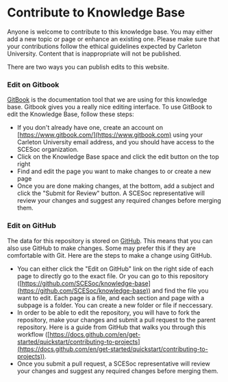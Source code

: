 # Contribute to Knowledge Base

Anyone is welcome to contribute to this knowledge base. You may either add a new topic or page or enhance an existing one. Please make sure that your contributions follow the ethical guidelines expected by Carleton University. Content that is inappropriate will not be published.&#x20;

There are two ways you can publish edits to this website.

### Edit on Gitbook

[GitBook](https://www.gitbook.com) is the documentation tool that we are using for this knowledge base. Gitbook gives you a really nice editing interface. To use GitBook to edit the Knowledge Base, follow these steps:

* If you don't already have one, create an account on [https://www.gitbook.com/](https://www.gitbook.com) using your Carleton University email address, and you should have access to the SCESoc organization.
* Click on the Knowledge Base space and click the edit button on the top right
* Find and edit the page you want to make changes to or create a new page
* Once you are done making changes, at the bottom, add a subject and click the "Submit for Review" button. A SCESoc representative will review your changes and suggest any required changes before merging them.

### Edit on GitHub

The data for this repository is stored on [GitHub](https://github.com). This means that you can also use GitHub to make changes. Some may prefer this if they are comfortable with Git. Here are the steps to make a change using GitHub.

* You can either click the "Edit on GitHub" link on the right side of each page to directly go to the exact file. Or you can go to this repository ([https://github.com/SCESoc/knowledge-base](https://github.com/SCESoc/knowledge-base)) and find the file you want to edit. Each page is a file, and each section and page with a subpage is a folder. You can create a new folder or file if neccessary.
* In order to be able to edit the repository, you will have to fork the repository, make your changes and submit a pull request to the parent repository. Here is a guide from GitHub that walks you through this workflow ([https://docs.github.com/en/get-started/quickstart/contributing-to-projects](https://docs.github.com/en/get-started/quickstart/contributing-to-projects)).
* Once you submit a pull request, a SCESoc representative will review your changes and suggest any required changes before merging them.
